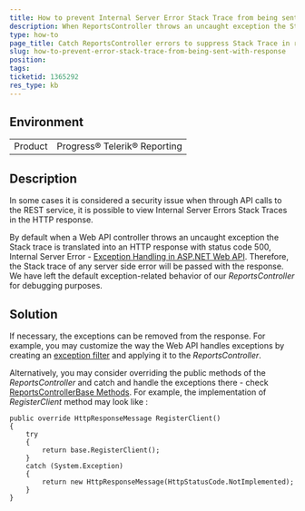 ```yaml
---
title: How to prevent Internal Server Error Stack Trace from being sent with the HTTP Response
description: When ReportsController throws an uncaught exception the Stack trace is translated into the HTTP response (status code 500)
type: how-to
page_title: Catch ReportsController errors to suppress Stack Trace in response
slug: how-to-prevent-error-stack-trace-from-being-sent-with-response
position: 
tags: 
ticketid: 1365292
res_type: kb
---
```


## Environment
<table>
	<tr>
		<td>Product</td>
		<td>Progress® Telerik® Reporting</td>
	</tr>
</table>


## Description
In some cases it is considered a security issue when through API calls to the REST service, it is possible to view Internal Server Errors Stack Traces in the HTTP response.

By default when a Web API controller throws an uncaught exception the Stack trace is translated into an HTTP response with status code 500, Internal Server Error - [Exception Handling in ASP.NET Web API](https://docs.microsoft.com/en-us/aspnet/web-api/overview/error-handling/exception-handling). 
Therefore, the Stack trace of any server side error will be passed with the response.
We have left the default exception-related behavior of our _ReportsController_ for debugging purposes.

## Solution
If necessary, the exceptions can be removed from the response.
For example, you may customize the way the Web API handles exceptions by creating an [exception filter](https://docs.microsoft.com/en-us/aspnet/web-api/overview/error-handling/exception-handling#exception-filters) and applying it to the _ReportsController_.  
  
Alternatively, you may consider overriding the public methods of the _ReportsController_ and catch and handle the exceptions there - check [ReportsControllerBase Methods](https://docs.telerik.com/reporting/methods-t-telerik-reporting-services-webapi-reportscontrollerbase). For example, the implementation of _RegisterClient_ method may look like :  
  
```CSharp
public override HttpResponseMessage RegisterClient()
{
    try
    {
        return base.RegisterClient();
    }
    catch (System.Exception)
    {
        return new HttpResponseMessage(HttpStatusCode.NotImplemented);
    }
}
```
